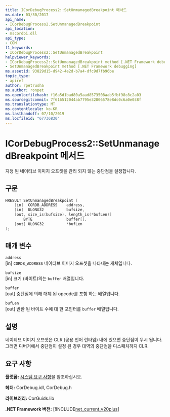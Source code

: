 ```yaml
---
title: ICorDebugProcess2::SetUnmanagedBreakpoint 메서드
ms.date: 03/30/2017
api_name:
- ICorDebugProcess2.SetUnmanagedBreakpoint
api_location:
- mscordbi.dll
api_type:
- COM
f1_keywords:
- ICorDebugProcess2::SetUnmanagedBreakpoint
helpviewer_keywords:
- ICorDebugProcess2::SetUnmanagedBreakpoint method [.NET Framework debugging]
- SetUnmanagedBreakpoint method [.NET Framework debugging]
ms.assetid: 93829d15-d942-4e2d-b7a4-dfc9d7fb96be
topic_type:
- apiref
author: rpetrusha
ms.author: ronpet
ms.openlocfilehash: f16a5d1bad80a5aad8573508aab5fbf98c8c2a03
ms.sourcegitcommit: 7f616512044ab7795e32806578e8dc0c6a0e038f
ms.translationtype: MT
ms.contentlocale: ko-KR
ms.lasthandoff: 07/10/2019
ms.locfileid: "67736830"
---
```

# <a name="icordebugprocess2setunmanagedbreakpoint-method"></a>ICorDebugProcess2::SetUnmanagedBreakpoint 메서드
지정 된 네이티브 이미지 오프셋을 관리 되지 않는 중단점을 설정합니다.  
  
## <a name="syntax"></a>구문  
  
```cpp  
HRESULT SetUnmanagedBreakpoint (  
    [in]  CORDB_ADDRESS    address,  
    [in]  ULONG32          bufsize,  
    [out, size_is(bufsize), length_is(*bufLen)]   
        BYTE               buffer[],  
    [out] ULONG32          *bufLen  
);  
```  
  
## <a name="parameters"></a>매개 변수  
 `address`  
 [in] `CORDB_ADDRESS` 네이티브 이미지 오프셋을 나타내는 개체입니다.  
  
 `bufsize`  
 [in] 크기 (바이트)의는 `buffer` 배열입니다.  
  
 `buffer`  
 [out] 중단점에 의해 대체 된 opcode를 포함 하는 배열입니다.  
  
 `bufLen`  
 [out] 반환 된 바이트 수에 대 한 포인터를 `buffer` 배열입니다.  
  
## <a name="remarks"></a>설명  
 네이티브 이미지 오프셋은 CLR (공용 언어 런타임) 내에 있으면 중단점이 무시 됩니다. 그러면 디버거에서 중단점이 설정 된 경우 대역의 중단점을 디스패치하지 CLR.  
  
## <a name="requirements"></a>요구 사항  
 **플랫폼:** [시스템 요구 사항](../../../../docs/framework/get-started/system-requirements.md)을 참조하십시오.  
  
 **헤더:** CorDebug.idl, CorDebug.h  
  
 **라이브러리:** CorGuids.lib  
  
 **.NET Framework 버전:** [!INCLUDE[net_current_v20plus](../../../../includes/net-current-v20plus-md.md)]
